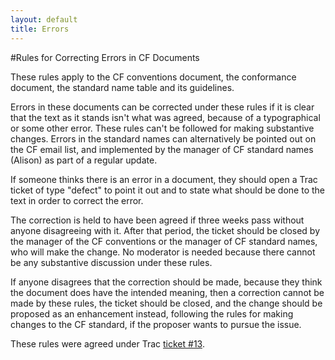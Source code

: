 ```yaml
---
layout: default
title: Errors 
---
```


#Rules for Correcting Errors in CF Documents
 
<p>These rules apply to the CF conventions document, the conformance document, the standard name table and its guidelines.</p>

<p>Errors in these documents can be corrected under these rules if it is clear that the text as it stands isn't what was agreed, because of a typographical or some other error. These rules can't be followed for making substantive changes. Errors in the standard names can alternatively be pointed out on the CF email list, and implemented by the manager of CF standard names (Alison) as part of a regular update.</p>

<p>If someone thinks there is an error in a document, they should open a Trac ticket of type "defect" to point it out and to state what should be done to the text in order to correct the error.</p>

<p>The correction is held to have been agreed if three weeks pass without anyone disagreeing with it. After that period, the ticket should be closed by the manager of the CF conventions or the manager of CF standard names, who will make the change. No moderator is needed because there cannot be any substantive discussion under these rules.</p>

<p>If anyone disagrees that the correction should be made, because they think the document does have the intended meaning, then a correction cannot be made by these rules, the ticket should be closed, and the change should be proposed as an enhancement instead, following the rules for making changes to the CF standard, if the proposer wants to pursue the issue.</p>

These rules were agreed under Trac [ticket #13][13].

[13]: http://kitt.llnl.gov/trac/ticket/13
